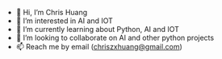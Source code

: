 - 👋 Hi, I’m Chris Huang
- 👀 I’m interested in AI and IOT
- 🌱 I’m currently learning about Python, AI and IOT
- 💞️ I’m looking to collaborate on AI and other python projects
- 📫 Reach me by email (chriszxhuang@gmail.com)

<!---
Xenocided/Xenocided is a ✨ special ✨ repository because its `README.md` (this file) appears on your GitHub profile.
You can click the Preview link to take a look at your changes.
--->
